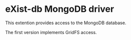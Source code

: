 eXist-db MongoDB driver
========================================

This extention provides access to  the MongoDB database.

The first version implements GridFS access.



